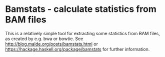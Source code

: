 # Bamstats - calculate statistics from BAM files

This is a relatively simple tool for extracting some statistics from
BAM files, as created by e.g. bwa or bowtie.  See
http://blog.malde.org/posts/bamstats.html or
https://hackage.haskell.org/package/bamstats for further information.
